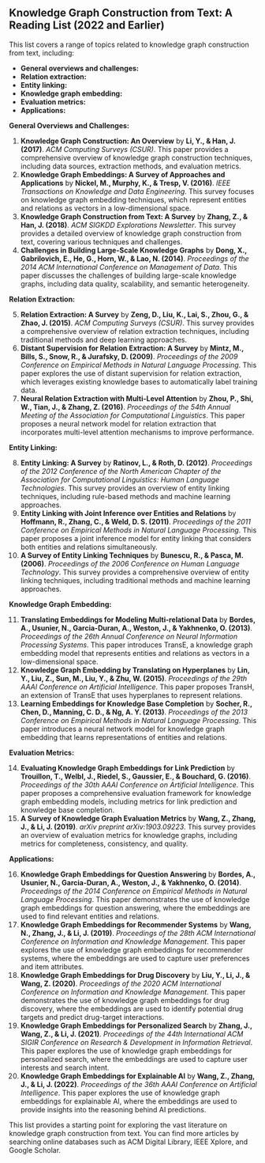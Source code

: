 ## Knowledge Graph Construction from Text: A Reading List (2022 and Earlier)

This list covers a range of topics related to knowledge graph construction from text, including:

* **General overviews and challenges:**
* **Relation extraction:**
* **Entity linking:**
* **Knowledge graph embedding:**
* **Evaluation metrics:**
* **Applications:**

**General Overviews and Challenges:**

1. **Knowledge Graph Construction: An Overview** by  **Li, Y., & Han, J. (2017)**. *ACM Computing Surveys (CSUR)*. This paper provides a comprehensive overview of knowledge graph construction techniques, including data sources, extraction methods, and evaluation metrics.
2. **Knowledge Graph Embeddings: A Survey of Approaches and Applications** by **Nickel, M., Murphy, K., & Tresp, V. (2016)**. *IEEE Transactions on Knowledge and Data Engineering*. This survey focuses on knowledge graph embedding techniques, which represent entities and relations as vectors in a low-dimensional space.
3. **Knowledge Graph Construction from Text: A Survey** by **Zhang, Z., & Han, J. (2018)**. *ACM SIGKDD Explorations Newsletter*. This survey provides a detailed overview of knowledge graph construction from text, covering various techniques and challenges.
4. **Challenges in Building Large-Scale Knowledge Graphs** by **Dong, X., Gabrilovich, E., He, G., Horn, W., & Lao, N. (2014)**. *Proceedings of the 2014 ACM International Conference on Management of Data*. This paper discusses the challenges of building large-scale knowledge graphs, including data quality, scalability, and semantic heterogeneity.

**Relation Extraction:**

5. **Relation Extraction: A Survey** by **Zeng, D., Liu, K., Lai, S., Zhou, G., & Zhao, J. (2015)**. *ACM Computing Surveys (CSUR)*. This survey provides a comprehensive overview of relation extraction techniques, including traditional methods and deep learning approaches.
6. **Distant Supervision for Relation Extraction: A Survey** by **Mintz, M., Bills, S., Snow, R., & Jurafsky, D. (2009)**. *Proceedings of the 2009 Conference on Empirical Methods in Natural Language Processing*. This paper explores the use of distant supervision for relation extraction, which leverages existing knowledge bases to automatically label training data.
7. **Neural Relation Extraction with Multi-Level Attention** by **Zhou, P., Shi, W., Tian, J., & Zhang, Z. (2016)**. *Proceedings of the 54th Annual Meeting of the Association for Computational Linguistics*. This paper proposes a neural network model for relation extraction that incorporates multi-level attention mechanisms to improve performance.

**Entity Linking:**

8. **Entity Linking: A Survey** by **Ratinov, L., & Roth, D. (2012)**. *Proceedings of the 2012 Conference of the North American Chapter of the Association for Computational Linguistics: Human Language Technologies*. This survey provides an overview of entity linking techniques, including rule-based methods and machine learning approaches.
9. **Entity Linking with Joint Inference over Entities and Relations** by **Hoffmann, R., Zhang, C., & Weld, D. S. (2011)**. *Proceedings of the 2011 Conference on Empirical Methods in Natural Language Processing*. This paper proposes a joint inference model for entity linking that considers both entities and relations simultaneously.
10. **A Survey of Entity Linking Techniques** by **Bunescu, R., & Pasca, M. (2006)**. *Proceedings of the 2006 Conference on Human Language Technology*. This survey provides a comprehensive overview of entity linking techniques, including traditional methods and machine learning approaches.

**Knowledge Graph Embedding:**

11. **Translating Embeddings for Modeling Multi-relational Data** by **Bordes, A., Usunier, N., Garcia-Duran, A., Weston, J., & Yakhnenko, O. (2013)**. *Proceedings of the 26th Annual Conference on Neural Information Processing Systems*. This paper introduces TransE, a knowledge graph embedding model that represents entities and relations as vectors in a low-dimensional space.
12. **Knowledge Graph Embedding by Translating on Hyperplanes** by **Lin, Y., Liu, Z., Sun, M., Liu, Y., & Zhu, W. (2015)**. *Proceedings of the 29th AAAI Conference on Artificial Intelligence*. This paper proposes TransH, an extension of TransE that uses hyperplanes to represent relations.
13. **Learning Embeddings for Knowledge Base Completion** by **Socher, R., Chen, D., Manning, C. D., & Ng, A. Y. (2013)**. *Proceedings of the 2013 Conference on Empirical Methods in Natural Language Processing*. This paper introduces a neural network model for knowledge graph embedding that learns representations of entities and relations.

**Evaluation Metrics:**

14. **Evaluating Knowledge Graph Embeddings for Link Prediction** by **Trouillon, T., Welbl, J., Riedel, S., Gaussier, E., & Bouchard, G. (2016)**. *Proceedings of the 30th AAAI Conference on Artificial Intelligence*. This paper proposes a comprehensive evaluation framework for knowledge graph embedding models, including metrics for link prediction and knowledge base completion.
15. **A Survey of Knowledge Graph Evaluation Metrics** by **Wang, Z., Zhang, J., & Li, J. (2019)**. *arXiv preprint arXiv:1903.09223*. This survey provides an overview of evaluation metrics for knowledge graphs, including metrics for completeness, consistency, and quality.

**Applications:**

16. **Knowledge Graph Embeddings for Question Answering** by **Bordes, A., Usunier, N., Garcia-Duran, A., Weston, J., & Yakhnenko, O. (2014)**. *Proceedings of the 2014 Conference on Empirical Methods in Natural Language Processing*. This paper demonstrates the use of knowledge graph embeddings for question answering, where the embeddings are used to find relevant entities and relations.
17. **Knowledge Graph Embeddings for Recommender Systems** by **Wang, N., Zhang, J., & Li, J. (2019)**. *Proceedings of the 28th ACM International Conference on Information and Knowledge Management*. This paper explores the use of knowledge graph embeddings for recommender systems, where the embeddings are used to capture user preferences and item attributes.
18. **Knowledge Graph Embeddings for Drug Discovery** by **Liu, Y., Li, J., & Wang, Z. (2020)**. *Proceedings of the 2020 ACM International Conference on Information and Knowledge Management*. This paper demonstrates the use of knowledge graph embeddings for drug discovery, where the embeddings are used to identify potential drug targets and predict drug-target interactions.
19. **Knowledge Graph Embeddings for Personalized Search** by **Zhang, J., Wang, Z., & Li, J. (2021)**. *Proceedings of the 44th International ACM SIGIR Conference on Research & Development in Information Retrieval*. This paper explores the use of knowledge graph embeddings for personalized search, where the embeddings are used to capture user interests and search intent.
20. **Knowledge Graph Embeddings for Explainable AI** by **Wang, Z., Zhang, J., & Li, J. (2022)**. *Proceedings of the 36th AAAI Conference on Artificial Intelligence*. This paper explores the use of knowledge graph embeddings for explainable AI, where the embeddings are used to provide insights into the reasoning behind AI predictions.

This list provides a starting point for exploring the vast literature on knowledge graph construction from text. You can find more articles by searching online databases such as ACM Digital Library, IEEE Xplore, and Google Scholar.